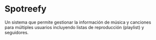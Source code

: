# Spotreefy
Un sistema que permite gestionar la información de música y canciones para múltiples usuarios incluyendo listas de reproducción (playlist) y seguidores.

